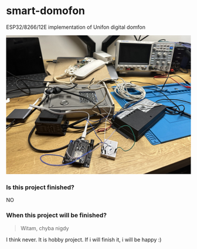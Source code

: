 # smart-domofon

ESP32/8266/12E implementation of Unifon digital domfon

![hobby-desk](./.github/images/photo1.jpg)


### Is this project finished?
NO

### When this project will be finished?
> Witam, chyba nigdy  

I think never. It is hobby project. If i will finish it, i will be happy :) 